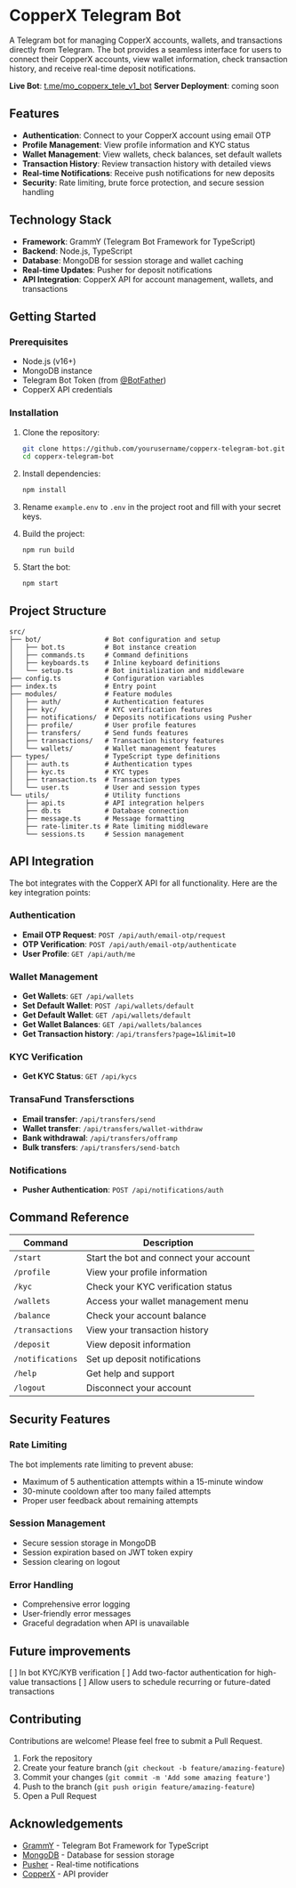 # CopperX Telegram Bot

A Telegram bot for managing CopperX accounts, wallets, and transactions directly from Telegram. The bot provides a seamless interface for users to connect their CopperX accounts, view wallet information, check transaction history, and receive real-time deposit notifications.

**Live Bot**: [t.me/mo_copperx_tele_v1_bot](https://t.me/mo_copperx_tele_v1_bot)
**Server Deployment**: coming soon

## Features

- **Authentication**: Connect to your CopperX account using email OTP
- **Profile Management**: View profile information and KYC status
- **Wallet Management**: View wallets, check balances, set default wallets
- **Transaction History**: Review transaction history with detailed views
- **Real-time Notifications**: Receive push notifications for new deposits
- **Security**: Rate limiting, brute force protection, and secure session handling

## Technology Stack

- **Framework**: GrammY (Telegram Bot Framework for TypeScript)
- **Backend**: Node.js, TypeScript
- **Database**: MongoDB for session storage and wallet caching
- **Real-time Updates**: Pusher for deposit notifications
- **API Integration**: CopperX API for account management, wallets, and transactions

## Getting Started

### Prerequisites

- Node.js (v16+)
- MongoDB instance
- Telegram Bot Token (from [@BotFather](https://t.me/BotFather))
- CopperX API credentials

### Installation

1. Clone the repository:
   ```bash
   git clone https://github.com/yourusername/copperx-telegram-bot.git
   cd copperx-telegram-bot
   ```

2. Install dependencies:
   ```bash
   npm install
   ```

3. Rename `example.env` to `.env` in the project root and fill with your secret keys.

4. Build the project:
   ```bash
   npm run build
   ```

5. Start the bot:
   ```bash
   npm start
   ```

## Project Structure

```
src/
├── bot/                # Bot configuration and setup
│   ├── bot.ts          # Bot instance creation
│   ├── commands.ts     # Command definitions
│   ├── keyboards.ts    # Inline keyboard definitions
│   └── setup.ts        # Bot initialization and middleware
├── config.ts           # Configuration variables
├── index.ts            # Entry point
├── modules/            # Feature modules
│   ├── auth/           # Authentication features
│   ├── kyc/            # KYC verification features
│   ├── notifications/  # Deposits notifications using Pusher
│   ├── profile/        # User profile features
│   ├── transfers/      # Send funds features
│   ├── transactions/   # Transaction history features
│   └── wallets/        # Wallet management features
├── types/              # TypeScript type definitions
│   ├── auth.ts         # Authentication types
│   ├── kyc.ts          # KYC types
│   ├── transaction.ts  # Transaction types
│   └── user.ts         # User and session types
└── utils/              # Utility functions
    ├── api.ts          # API integration helpers
    ├── db.ts           # Database connection
    ├── message.ts      # Message formatting
    ├── rate-limiter.ts # Rate limiting middleware
    └── sessions.ts     # Session management
```

## API Integration

The bot integrates with the CopperX API for all functionality. Here are the key integration points:

### Authentication

- **Email OTP Request**: `POST /api/auth/email-otp/request`
- **OTP Verification**: `POST /api/auth/email-otp/authenticate`
- **User Profile**: `GET /api/auth/me`

### Wallet Management

- **Get Wallets**: `GET /api/wallets`
- **Set Default Wallet**: `POST /api/wallets/default`
- **Get Default Wallet**: `GET /api/wallets/default`
- **Get Wallet Balances**: `GET /api/wallets/balances`
- **Get Transaction history**: `/api/transfers?page=1&limit=10`

### KYC Verification

- **Get KYC Status**: `GET /api/kycs`

### TransaFund Transfersctions

- **Email transfer**: `/api/transfers/send`
- **Wallet transfer**: `/api/transfers/wallet-withdraw`
- **Bank withdrawal**: `/api/transfers/offramp`
- **Bulk transfers**: `/api/transfers/send-batch`

### Notifications

- **Pusher Authentication**: `POST /api/notifications/auth`

## Command Reference

| Command | Description |
|---------|-------------|
| `/start` | Start the bot and connect your account |
| `/profile` | View your profile information |
| `/kyc` | Check your KYC verification status |
| `/wallets` | Access your wallet management menu |
| `/balance` | Check your account balance |
| `/transactions` | View your transaction history |
| `/deposit` | View deposit information |
| `/notifications` | Set up deposit notifications |
| `/help` | Get help and support |
| `/logout` | Disconnect your account |

## Security Features

### Rate Limiting

The bot implements rate limiting to prevent abuse:
- Maximum of 5 authentication attempts within a 15-minute window
- 30-minute cooldown after too many failed attempts
- Proper user feedback about remaining attempts

### Session Management

- Secure session storage in MongoDB
- Session expiration based on JWT token expiry
- Session clearing on logout

### Error Handling

- Comprehensive error logging
- User-friendly error messages
- Graceful degradation when API is unavailable


## Future improvements

[ ] In bot KYC/KYB verification
[ ] Add two-factor authentication for high-value transactions
[ ] Allow users to schedule recurring or future-dated transactions

## Contributing

Contributions are welcome! Please feel free to submit a Pull Request.

1. Fork the repository
2. Create your feature branch (`git checkout -b feature/amazing-feature`)
3. Commit your changes (`git commit -m 'Add some amazing feature'`)
4. Push to the branch (`git push origin feature/amazing-feature`)
5. Open a Pull Request


## Acknowledgements

- [GrammY](https://grammy.dev/) - Telegram Bot Framework for TypeScript
- [MongoDB](https://www.mongodb.com/) - Database for session storage
- [Pusher](https://pusher.com/) - Real-time notifications
- [CopperX](https://copperx.io/) - API provider
